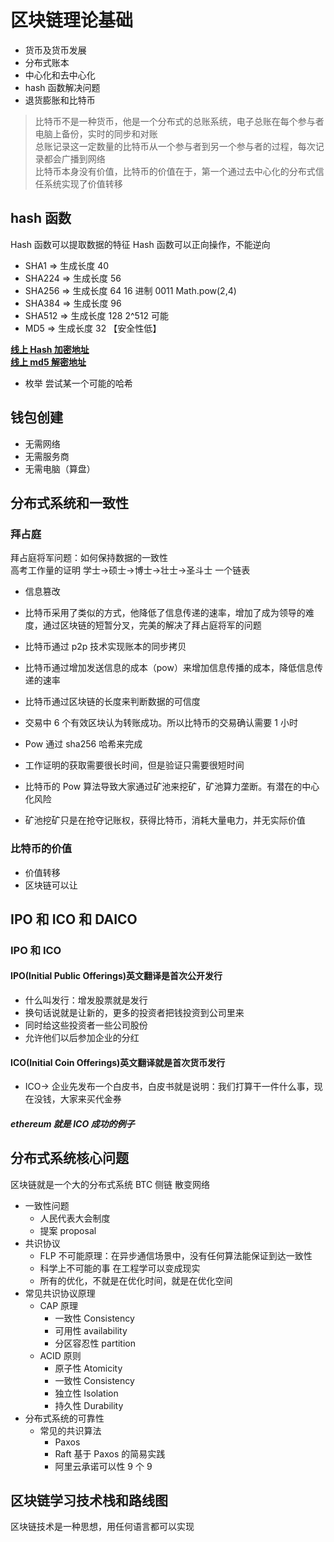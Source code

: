 # 区块链理论基础

- 货币及货币发展
- 分布式账本
- 中心化和去中心化
- hash 函数解决问题
- 退货膨胀和比特币

> 比特币不是一种货币，他是一个分布式的总账系统，电子总账在每个参与者电脑上备份，实时的同步和对账  
> 总账记录这一定数量的比特币从一个参与者到另一个参与者的过程，每次记录都会广播到网络  
> 比特币本身没有价值，比特币的价值在于，第一个通过去中心化的分布式信任系统实现了价值转移

## hash 函数

Hash 函数可以提取数据的特征
Hash 函数可以正向操作，不能逆向

- SHA1 => 生成长度 40
- SHA224 => 生成长度 56
- SHA256 => 生成长度 64 16 进制 0011 Math.pow(2,4)
- SHA384 => 生成长度 96
- SHA512 => 生成长度 128 2^512 可能
- MD5 => 生成长度 32 【安全性低】

**[线上 Hash 加密地址](!https://tool.oschina.net/encrypt?type=2)**  
**[线上 md5 解密地址](!https://www.cmd5.com/)**

- 枚举 尝试某一个可能的哈希

## 钱包创建

- 无需网络
- 无需服务商
- 无需电脑（算盘）

## 分布式系统和一致性

### 拜占庭

拜占庭将军问题：如何保持数据的一致性  
高考工作量的证明 学士->硕士->博士->壮士->圣斗士
一个链表

- 信息篡改
- 比特币采用了类似的方式，他降低了信息传递的速率，增加了成为领导的难度，通过区块链的短暂分叉，完美的解决了拜占庭将军的问题

- 比特币通过 p2p 技术实现账本的同步拷贝
- 比特币通过增加发送信息的成本（pow）来增加信息传播的成本，降低信息传递的速率
- 比特币通过区块链的长度来判断数据的可信度
- 交易中 6 个有效区块认为转账成功。所以比特币的交易确认需要 1 小时
- Pow 通过 sha256 哈希来完成
- 工作证明的获取需要很长时间，但是验证只需要很短时间
- 比特币的 Pow 算法导致大家通过矿池来挖矿，矿池算力垄断。有潜在的中心化风险
- 矿池挖矿只是在抢夺记账权，获得比特币，消耗大量电力，并无实际价值

### 比特币的价值

- 价值转移
- 区块链可以让

## IPO 和 ICO 和 DAICO

### IPO 和 ICO

#### IPO(Initial Public Offerings)英文翻译是首次公开发行

- 什么叫发行：增发股票就是发行
- 换句话说就是让新的，更多的投资者把钱投资到公司里来
- 同时给这些投资者一些公司股份
- 允许他们以后参加企业的分红

#### ICO(Initial Coin Offerings)英文翻译就是首次货币发行

- ICO-> 企业先发布一个白皮书，白皮书就是说明：我们打算干一件什么事，现在没钱，大家来买代金券

##### ethereum 就是 ICO 成功的例子

## 分布式系统核心问题

区块链就是一个大的分布式系统
BTC 侧链 散变网络

- 一致性问题
  - 人民代表大会制度
  - 提案 proposal
- 共识协议
  - FLP 不可能原理：在异步通信场景中，没有任何算法能保证到达一致性
  - 科学上不可能的事 在工程学可以变成现实
  - 所有的优化，不就是在优化时间，就是在优化空间
- 常见共识协议原理
  - CAP 原理
    - 一致性 Consistency
    - 可用性 availability
    - 分区容忍性 partition
  - ACID 原则
    - 原子性 Atomicity
    - 一致性 Consistency
    - 独立性 Isolation
    - 持久性 Durability
- 分布式系统的可靠性
  - 常见的共识算法
    - Paxos
    - Raft 基于 Paxos 的简易实践
    - 阿里云承诺可以性 9 个 9

## 区块链学习技术栈和路线图

区块链技术是一种思想，用任何语言都可以实现

